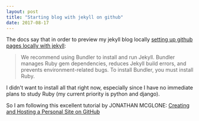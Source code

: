 ```yaml
---
layout: post
title: "Starting blog with jekyll on github"
date: 2017-08-17
---
```


The docs say that in order to preview my jekyll blog locally [setting up github pages locally with jekyll]( https://help.github.com/articles/setting-up-your-github-pages-site-locally-with-jekyll/#requirements):

> We recommend using Bundler to install and run Jekyll. Bundler manages Ruby gem dependencies, reduces Jekyll build errors, and prevents environment-related bugs. To install Bundler, you must install Ruby.

I didn't want to install all that right now, especially since I have no immediate plans to study Ruby (my current priority is python and django).

So I am following this excellent tutorial by JONATHAN MCGLONE: [Creating and Hosting a Personal Site on GitHub](http://jmcglone.com/guides/github-pages/)
